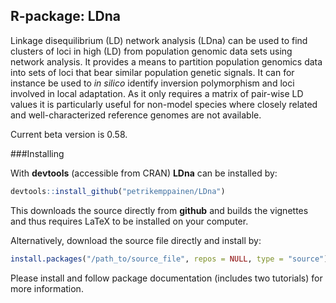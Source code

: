 R-package: LDna
-------------

Linkage disequilibrium (LD) network analysis (LDna) can be used to find clusters of loci in high (LD) from population genomic data sets using network analysis. It provides a means to partition population genomics data into sets of loci that bear similar population genetic signals. It can for instance be used to *in silico* identify inversion polymorphism and loci involved in local adaptation. As it only requires a matrix of pair-wise LD values it is particularly useful for non-model species where closely related and well-characterized reference genomes are not available.

Current beta version is 0.58.

###Installing

With **devtools** (accessible from CRAN) **LDna** can be installed by:
```r
devtools::install_github("petrikemppainen/LDna")
```
This downloads the source directly from **github** and builds the vignettes and thus requires LaTeX to be installed on your computer.

Alternatively, download the source file directly and install by:
```r
install.packages("/path_to/source_file", repos = NULL, type = "source")
```
Please install and follow package documentation (includes two tutorials) for more information.
